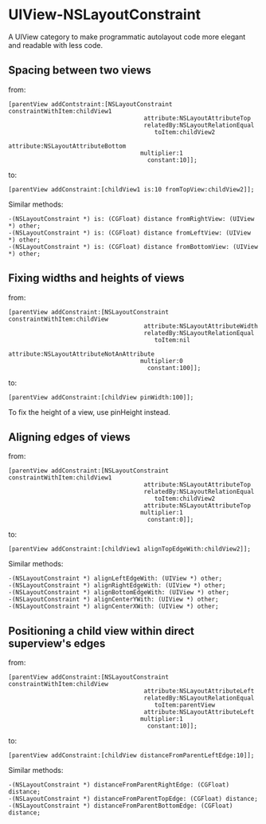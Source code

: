 UIView-NSLayoutConstraint
=========================

A UIView category to make programmatic autolayout code more elegant and readable with less code.

Spacing between two views 
-------------------------

from:

```
[parentView addContstraint:[NSLayoutConstraint constraintWithItem:childView1
                                      attribute:NSLayoutAttributeTop
                                      relatedBy:NSLayoutRelationEqual
                                         toItem:childView2
                                      attribute:NSLayoutAttributeBottom
                                     multiplier:1
                                       constant:10]];
```

to:

```
[parentView addConstraint:[childView1 is:10 fromTopView:childView2]];
```

Similar methods:

```
-(NSLayoutConstraint *) is: (CGFloat) distance fromRightView: (UIView *) other;
-(NSLayoutConstraint *) is: (CGFloat) distance fromLeftView: (UIView *) other;
-(NSLayoutConstraint *) is: (CGFloat) distance fromBottomView: (UIView *) other;
```


Fixing widths and heights of views
----------------------------------

from:

```
[parentView addConstraint:[NSLayoutConstraint constraintWithItem:childView
                                      attribute:NSLayoutAttributeWidth
                                      relatedBy:NSLayoutRelationEqual
                                         toItem:nil
                                      attribute:NSLayoutAttributeNotAnAttribute
                                     multiplier:0
                                       constant:100]];
```

to:

```
[parentView addConstraint:[childView pinWidth:100]];
```

To fix the height of a view, use pinHeight instead.


Aligning edges of views
-----------------------

from:

```
[parentView addConstraint:[NSLayoutConstraint constraintWithItem:childView1
                                      attribute:NSLayoutAttributeTop
                                      relatedBy:NSLayoutRelationEqual
                                         toItem:childView2
                                      attribute:NSLayoutAttributeTop
                                     multiplier:1
                                       constant:0]];
```

to:

```
[parentView addConstraint:[childView1 alignTopEdgeWith:childView2]];
```

Similar methods:

```
-(NSLayoutConstraint *) alignLeftEdgeWith: (UIView *) other;
-(NSLayoutConstraint *) alignRightEdgeWith: (UIView *) other;
-(NSLayoutConstraint *) alignBottomEdgeWith: (UIView *) other;
-(NSLayoutConstraint *) alignCenterYWith: (UIView *) other;
-(NSLayoutConstraint *) alignCenterXWith: (UIView *) other;
```

Positioning a child view within direct superview's edges
--------------------------------------------------------

from:

```
[parentView addConstraint:[NSLayoutConstraint constraintWithItem:childView
                                      attribute:NSLayoutAttributeLeft
                                      relatedBy:NSLayoutRelationEqual
                                         toItem:parentView
                                      attribute:NSLayoutAttributeLeft
                                     multiplier:1
                                       constant:10]];
```

to:

```
[parentView addConstraint:[childView distanceFromParentLeftEdge:10]];
```

Similar methods:

```
-(NSLayoutConstraint *) distanceFromParentRightEdge: (CGFloat) distance;
-(NSLayoutConstraint *) distanceFromParentTopEdge: (CGFloat) distance;
-(NSLayoutConstraint *) distanceFromParentBottomEdge: (CGFloat) distance;
```
